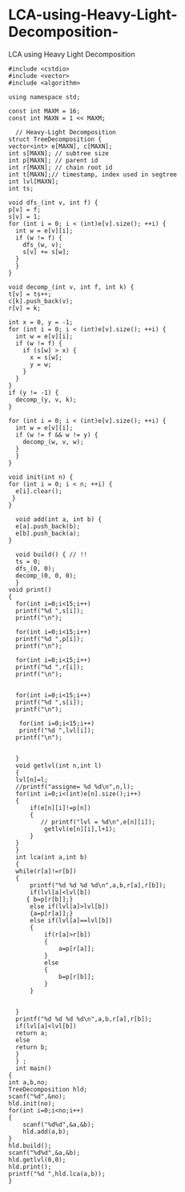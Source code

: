 LCA-using-Heavy-Light-Decomposition-
====================================
LCA using Heavy Light Decomposition 

    #include <cstdio>
    #include <vector>
    #include <algorithm>
 
    using namespace std;
 
    const int MAXM = 16;
    const int MAXN = 1 << MAXM;
 
      // Heavy-Light Decomposition
    struct TreeDecomposition {
    vector<int> e[MAXN], c[MAXN];
    int s[MAXN]; // subtree size
    int p[MAXN]; // parent id
    int r[MAXN]; // chain root id
    int t[MAXN];// timestamp, index used in segtree
    int lvl[MAXN];
    int ts;
 
    void dfs_(int v, int f) {
    p[v] = f;
    s[v] = 1;
    for (int i = 0; i < (int)e[v].size(); ++i) {
      int w = e[v][i];
      if (w != f) {
        dfs_(w, v);
        s[v] += s[w];
      }
      }
    }
 
    void decomp_(int v, int f, int k) {
    t[v] = ts++;
    c[k].push_back(v);
    r[v] = k;
 
    int x = 0, y = -1;
    for (int i = 0; i < (int)e[v].size(); ++i) {
      int w = e[v][i];
      if (w != f) {
        if (s[w] > x) {
          x = s[w];
          y = w;
        }
      }
    }
    if (y != -1) {
      decomp_(y, v, k);
    }
 
    for (int i = 0; i < (int)e[v].size(); ++i) {
      int w = e[v][i];
      if (w != f && w != y) {
        decomp_(w, v, w);
      }
      }
    }
 
    void init(int n) {
    for (int i = 0; i < n; ++i) {
      e[i].clear();
     }
    }
 
      void add(int a, int b) {
      e[a].push_back(b);
      e[b].push_back(a);
    }
 
      void build() { // !!
      ts = 0;
      dfs_(0, 0);
      decomp_(0, 0, 0);
      }
    void print()
    {
      for(int i=0;i<15;i++)
      printf("%d ",s[i]);
      printf("\n");
      
      for(int i=0;i<15;i++)
      printf("%d ",p[i]);
      printf("\n");
      
      for(int i=0;i<15;i++)
      printf("%d ",r[i]);
      printf("\n");
      
    
      for(int i=0;i<15;i++)
      printf("%d ",s[i]);
      printf("\n");
      
       for(int i=0;i<15;i++)
       printf("%d ",lvl[i]);
      printf("\n");
      
      
      }
      void getlvl(int n,int l)
      {
      lvl[n]=l;
      //printf("assigne= %d %d\n",n,l);
      for(int i=0;i<(int)e[n].size();i++)
      {
          if(e[n][i]!=p[n])
          {
             // printf("lvl = %d\n",e[n][i]);
              getlvl(e[n][i],l+1);
          }
      }
      }
      int lca(int a,int b)
      {
      while(r[a]!=r[b])
      {
          printf("%d %d %d %d\n",a,b,r[a],r[b]);
          if(lvl[a]<lvl[b]) 
         { b=p[r[b]];}
          else if(lvl[a]>lvl[b])
          {a=p[r[a]];}
          else if(lvl[a]==lvl[b])
          {
              if(r[a]>r[b])
              {
                  a=p[r[a]];
              }
              else
              {
                  b=p[r[b]];
              }
          }
          
            
      }
      printf("%d %d %d %d\n",a,b,r[a],r[b]);
      if(lvl[a]<lvl[b])
      return a;
      else
      return b;
      }
      } ;
      int main()
    {
    int a,b,no;
    TreeDecomposition hld;
    scanf("%d",&no);
    hld.init(no);
    for(int i=0;i<no;i++)
    {
        scanf("%d%d",&a,&b);
        hld.add(a,b);
    }
    hld.build();
    scanf("%d%d",&a,&b);
    hld.getlvl(0,0);
    hld.print();
    printf("%d ",hld.lca(a,b));
    }

